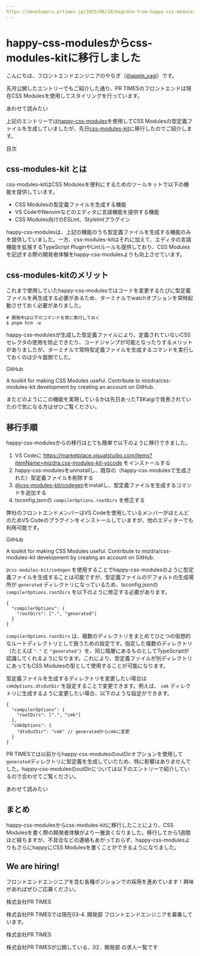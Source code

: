 ```yaml
---
https://developers.prtimes.jp/2025/06/10/migrate-from-happy-css-modules-to-css-modules-kit/
---
```


# happy-css-modulesからcss-modules-kitに移行しました

こんにちは、フロントエンドエンジニアのやなぎ（[@apple\_yagi](https://twitter.com/apple_yagi)）です。

先月公開したエントリーでもご紹介した通り、PR TIMESのフロントエンドは現在CSS Modulesを使用してスタイリングを行っています。

あわせて読みたい

上記のエントリーでは[happy-css-modules](https://github.com/mizdra/happy-css-modules)を使用してCSS Modulesの型定義ファイルを生成していましたが、先日[css-modules-kit](https://github.com/mizdra/css-modules-kit/)に移行したのでご紹介します。

目次

## **css-modules-kit とは**

css-modules-kitはCSS Modulesを便利にするためのツールキットで以下の機能を提供しています。

* CSS Modulesの型定義ファイルを生成する機能
* VS CodeやNeovimなどのエディタに言語機能を提供する機能
* CSS Modules向けのESLint、Stylelintプラグイン

happy-css-modulesは、上記の機能のうち型定義ファイルを生成する機能のみを提供していました。一方、css-modules-kitはそれに加えて、エディタの言語機能を拡張するTypeScript PluginやLintルールも提供しており、CSS Modulesを記述する際の開発者体験をhappy-css-modulesよりも向上させています。

## css-modules-kitのメリット

これまで使用していたhappy-css-modulesではコードを変更するたびに型定義ファイルを再生成する必要があるため、ターミナルでwatchオプションを常時起動させておく必要がありました。

```
# 開発中は以下のコマンドを常に実行しておく
$ pnpm hcm -w
```

happy-css-modulesが生成した型定義ファイルにより、定義されていないCSSセレクタの使用を防止できたり、コードジャンプが可能となったりするメリットがありましたが、ターミナルで常時型定義ファイルを生成するコマンドを実行しておくのは少々面倒でした。

GitHub

A toolkit for making CSS Modules useful. Contribute to mizdra/css-modules-kit development by creating an account on GitHub.

またどのようにこの機能を実現しているかは先日あったTSKaigiで発表されていたので気になる方はぜひご覧ください。

## 移行手順

happy-css-modulesからの移行はとても簡単で以下のように移行できました。

1. VS Codeに <https://marketplace.visualstudio.com/items?itemName=mizdra.css-modules-kit-vscode> をインストールする
2. happy-css-modulesをuninstallし、既存の（happy-css-modulesで生成された）型定義ファイルを削除する
3. [@css-modules-kit/codegen](https://www.npmjs.com/package/%40css-modules-kit/codegen)をinstallし、型定義ファイルを生成するコマンドを追加する
4. tsconfig.jsonの `compilerOptions.rootDirs` を修正する

弊社のフロントエンドメンバーはVS Codeを使用しているメンバーがほとんどのためVS Codeのプラグインをインストールしていますが、他のエディターでも利用可能です。

GitHub

A toolkit for making CSS Modules useful. Contribute to mizdra/css-modules-kit development by creating an account on GitHub.

`@css-modules-kit/codegen` を使用することでhappy-css-modulesのように型定義ファイルを生成することは可能ですが、型定義ファイルのデフォルトの生成場所が `generated` ディレクトリになっているため、tsconfig.jsonの `compilerOptions.rootDirs` を以下のように修正する必要があります。

```
{
  "compilerOptions": {
    "rootDirs": [".", "generated"]
  }
}
```

`compilerOptions.rootDirs` は、複数のディレクトリをまとめてひとつの仮想的なルートディレクトリとして扱うための設定です。指定した複数のディレクトリ（たとえば `"."` と `"generated"`）を、同じ階層にあるものとしてTypeScriptが認識してくれるようになります。これにより、型定義ファイルが別ディレクトリにあってもCSS Modulesの型として使用することが可能になります。

型定義ファイルを生成するディレクトリを変更したい場合は `cmkOptions.dtsOutDir` を設定することで変更できます。例えば、 `cmk` ディレクトリに生成するように変更したい場合、以下のような設定ができます。

```
{
  "compilerOptions": {
    "rootDirs": [".", "cmk"]
  },
  "cmkOptions": {
    "dtsOutDir": "cmk" // generatedからcmkに変更
  }
}
```

PR TIMESでは以前からhappy-css-modulesのoutDirオプションを使用して `generated`ディレクトリに型定義を生成していたため、特に影響はありませんでした。happy-css-modulesのoutDirについては以下のエントリーで紹介しているので合わせてご覧ください。

あわせて読みたい

## まとめ

happy-css-modulesからcss-modules-kitに移行したことにより、CSS Modulesを書く際の開発者体験がより一層良くなりました。移行してから1週間ほど経ちますが、不具合などの連絡もあがっておらず、happy-css-modulesよりもさらにhappyにCSS Modulesを書くことができるようになりました。

## **We are hiring!**

フロントエンドエンジニアを含む各種ポジションでの採用を進めています！興味があればぜひご応募ください。

株式会社PR TIMES

株式会社PR TIMESでは現在03-4. 開発部 フロントエンドエンジニアを募集しています。

株式会社PR TIMES

株式会社PR TIMESが公開している、02．開発部 の求人一覧です
